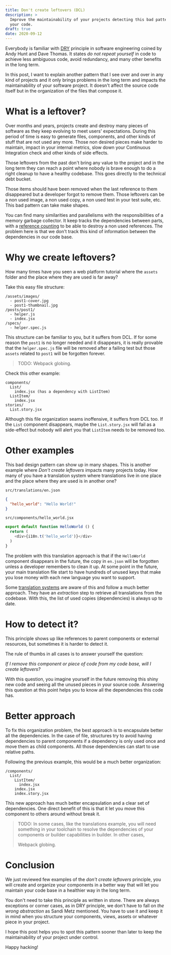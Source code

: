 ```yaml
---
title: Don't create leftovers (DCL)
description: >
  Improve the maintainability of your projects detecting this bad pattern in
  your code.
draft: true
date: 2020-09-12
---
```


Everybody is familiar with
[DRY](https://en.wikipedia.org/wiki/Don%27t_repeat_yourself) principle in
software engineering coined by Andy Hunt and Dave Thomas. It states *do not
repeat yourself* in code to achieve less ambiguous code, avoid redundancy, and
many other benefits in the long term.

In this post, I want to explain another pattern that I see over and over in any
kind of projects and it only brings problems in the long term and impacts the
maintainability of your software project. It doesn't affect the source code
itself but in the organization of the files that compose it.

# What is a leftover?

Over months and years, projects create and destroy many pieces of software
as they keep evolving to meet users' expectations. During this period of
time is easy to generate files, components, and other kinds of stuff that are not
used any more. Those non desired pieces make harder to maintain, impact in your
internal metrics, slow down your Continuous Integration check and other kinds
of side effects.

Those leftovers from the past don't bring any value to the project and in the
long term they can reach a point where nobody is brave enough to do a right
cleanup to have a healthy codebase. This goes directly to the technical debt
bucket.

Those items should have been removed when the last reference to them disappeared
but a developer forgot to remove them. Those leftovers can be a non used
image, a non used copy, a non used test in your test suite, etc. This bad
pattern can take make shapes.

You can find many similarities and parallelisms with the responsibilities of a
memory garbage collector. It keep tracks the dependencies between parts, with
a [reference counting](https://en.wikipedia.org/wiki/Reference_counting) to be
able to destroy a non used references. The problem here is that we
don't track this kind of information between the dependencies in our code base.

# Why we create leftovers?

How many times have you seen a web platform tutorial where the `assets` folder
and the place where they are used is far away?

Take this easy file structure:

```
/assets/images/
  - post1-cover.jpg
  - post1-thumbnail.jpg
/posts/post1/
  - helper.js
  - index.jsx
/specs/
  - helper.spec.js
```

This structure can be familiar to you, but it suffers from DCL. If for some
reason the `post1` is no longer needed and it disappears, it is really
provable that the `helper.spec.js` file will be removed after a failing test but
those `assets` related to `post1` will be forgotten forever.

> TODO: Webpack globing.

Check this other example:

```
components/
  List/
    index.jsx (has a dependency with ListItem)
  ListItem/
    index.jsx
stories/
  List.story.jsx
```

Although this file organization seams inoffensive, it suffers from DCL too. If
the `List` component disappears, maybe the `List.story.jsx` will fail as a
side-effect but nobody will alert you that `ListItem` needs to
be removed too.

# Other examples

This bad design pattern can show up in many shapes. This is another example
where *Don't create leftovers* impacts many projects today. How many of you
have a translation system where translations live in one place and the place
where they are used is in another one?

`src/translations/en.json`
```json
{
  "hello_world": "Hello World!"
}
```

`src/components/hello_world.jsx`

```js
export default function HelloWorld () {
  return (
    <div>{i18n.t('hello_world')}</div>
  )
}
```

The problem with this translation approach is that if the `HelloWorld`
component disappears in the future, the copy in `en.json` will be forgotten unless
a developer remembers to clean it up. At some point in the future, your
main translation file start to have hundreds of unused keys that make you lose
money with each new language you want to support.

Some [translation systems](https://formatjs.io/docs/getting-started/message-extraction)
are aware of this and follow a much better approach. They have an *extraction*
step to retrieve all translations from the codebase. With this, the list of
used copies (dependencies) is always up to date.

# How to detect it?

This principle shows up like references to parent components or external
resources, but sometimes it is harder to detect it.

The rule of thumbs in all cases is to answer yourself the question:

*If I remove this component or piece of code from my code base, will I create leftovers?*

With this question, you imagine yourself in the future removing this shiny new
code and seeing all the unused pieces in your source code. Answering this
question at this point helps you to know all the dependencies this code has.

# Better approach

To fix this organization problem, the best approach is to encapsulate better
all the dependencies. In the case of file, structures try to avoid having
dependencies to parent components if a dependency is only used once and move
them as child components. All those dependencies can start to use relative
paths.

Following the previous example, this would be a much better organization:

```
/components/
  List/
    ListItem/
      index.jsx
    index.jsx
    index.story.jsx
```

This new approach has much better encapsulation and a clear set of
dependencies. One direct benefit of this is that it let you move this component
to others around without break it.

> TODO:
> In some cases, like the translations example, you will need something in your
> toolchain to resolve the dependencies of your components or builder
> capabilities in builder. In other cases,
>
> Webpack globing.

# Conclusion

We just reviewed few examples of the *don't create leftovers* principle, you
will create and organize your components in a better way that will let you
maintain your code base in a healthier way in the long term.

You don't need to take this principle as written in stone. There are always
exceptions or corner cases, as in DRY principle, we don't have to fall on *the
wrong abstraction* as Sandi Metz mentioned. You have to use it and keep it
in mind when you structure your components, views, assets or
whatever piece in your project.

I hope this post helps you to spot this pattern sooner than later to keep the
maintainability of your project under control.

Happy hacking!
